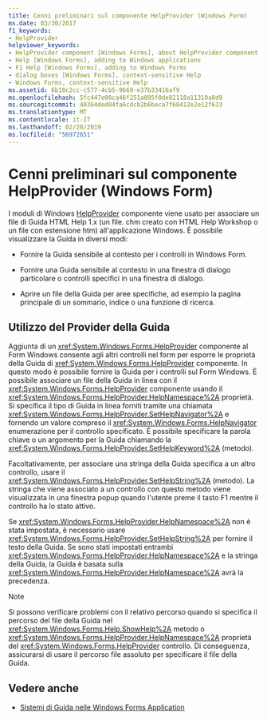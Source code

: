 ```yaml
---
title: Cenni preliminari sul componente HelpProvider (Windows Form)
ms.date: 03/30/2017
f1_keywords:
- HelpProvider
helpviewer_keywords:
- HelpProvider component [Windows Forms], about HelpProvider component
- Help [Windows Forms], adding to Windows applications
- F1 Help [Windows Forms], adding to Windows Forms
- dialog boxes [Windows Forms], context-sensitive Help
- Windows Forms, context-sensitive Help
ms.assetid: 6b10c2cc-c577-4cb5-9669-e37b33416af9
ms.openlocfilehash: 5fc447e00ca46f251a895f0de82118a11310a8d9
ms.sourcegitcommit: 40364ded04fa6cdcb2b6beca7f68412e2e12f633
ms.translationtype: MT
ms.contentlocale: it-IT
ms.lasthandoff: 02/28/2019
ms.locfileid: "56972651"
---
```

# <a name="helpprovider-component-overview-windows-forms"></a>Cenni preliminari sul componente HelpProvider (Windows Form)
I moduli di Windows [HelpProvider](../../../../docs/framework/winforms/controls/helpprovider-component-windows-forms.md) componente viene usato per associare un file di Guida HTML Help 1.x (un file. chm creato con HTML Help Workshop o un file con estensione htm) all'applicazione Windows. È possibile visualizzare la Guida in diversi modi:  
  
-   Fornire la Guida sensibile al contesto per i controlli in Windows Form.  
  
-   Fornire una Guida sensibile al contesto in una finestra di dialogo particolare o controlli specifici in una finestra di dialogo.  
  
-   Aprire un file della Guida per aree specifiche, ad esempio la pagina principale di un sommario, indice o una funzione di ricerca.  
  
## <a name="using-the-help-provider"></a>Utilizzo del Provider della Guida  
 Aggiunta di un <xref:System.Windows.Forms.HelpProvider> componente al Form Windows consente agli altri controlli nel form per esporre le proprietà della Guida di <xref:System.Windows.Forms.HelpProvider> componente. In questo modo è possibile fornire la Guida per i controlli sul Form Windows. È possibile associare un file della Guida in linea con il <xref:System.Windows.Forms.HelpProvider> componente usando il <xref:System.Windows.Forms.HelpProvider.HelpNamespace%2A> proprietà. Si specifica il tipo di Guida in linea forniti tramite una chiamata <xref:System.Windows.Forms.HelpProvider.SetHelpNavigator%2A> e fornendo un valore compreso il <xref:System.Windows.Forms.HelpNavigator> enumerazione per il controllo specificato. È possibile specificare la parola chiave o un argomento per la Guida chiamando la <xref:System.Windows.Forms.HelpProvider.SetHelpKeyword%2A> (metodo).  
  
 Facoltativamente, per associare una stringa della Guida specifica a un altro controllo, usare il <xref:System.Windows.Forms.HelpProvider.SetHelpString%2A> (metodo). La stringa che viene associato a un controllo con questo metodo viene visualizzata in una finestra popup quando l'utente preme il tasto F1 mentre il controllo ha lo stato attivo.  
  
 Se <xref:System.Windows.Forms.HelpProvider.HelpNamespace%2A> non è stata impostata, è necessario usare <xref:System.Windows.Forms.HelpProvider.SetHelpString%2A> per fornire il testo della Guida. Se sono stati impostati entrambi <xref:System.Windows.Forms.HelpProvider.HelpNamespace%2A> e la stringa della Guida, la Guida è basata sulla <xref:System.Windows.Forms.HelpProvider.HelpNamespace%2A> avrà la precedenza.  
  
> [!NOTE]
>  Si possono verificare problemi con il relativo percorso quando si specifica il percorso del file della Guida nel <xref:System.Windows.Forms.Help.ShowHelp%2A> metodo o <xref:System.Windows.Forms.HelpProvider.HelpNamespace%2A> proprietà del <xref:System.Windows.Forms.HelpProvider> controllo. Di conseguenza, assicurarsi di usare il percorso file assoluto per specificare il file della Guida.  
  
## <a name="see-also"></a>Vedere anche
- [Sistemi di Guida nelle Windows Forms Application](../../../../docs/framework/winforms/advanced/help-systems-in-windows-forms-applications.md)
